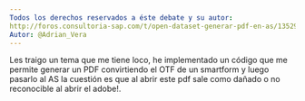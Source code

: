 ```yaml
---
Todos los derechos reservados a éste debate y su autor:
http://foros.consultoria-sap.com/t/open-dataset-generar-pdf-en-as/13529
Autor: @Adrian_Vera
---
```


Les traigo un tema que me tiene loco, he implementado un código que me permite generar un PDF convirtiendo el OTF de un smartform y luego pasarlo al AS la cuestión es que al abrir este pdf sale como dañado o no reconocible al abrir el adobe!.
